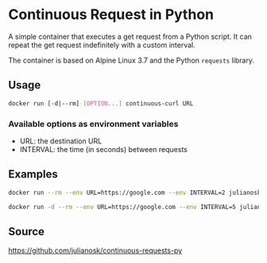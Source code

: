 # Continuous Request in Python

A simple container that executes a get request from a Python script. It can repeat the get request indefinitely with a custom interval.

The container is based on Alpine Linux 3.7 and the Python `requests` library.

## Usage

```sh
docker run [-d|--rm] [OPTION...] continuous-curl URL
```

### Available options as environment variables

- URL: the destination URL
- INTERVAL: the time (in seconds) between requests

## Examples

```sh
docker run --rm --env URL=https://google.com --env INTERVAL=2 julianosk/continuous-requests-py:latest
```

```sh
docker run -d --rm --env URL=https://google.com --env INTERVAL=5 julianosk/continuous-requests-py:latest
```

## Source

<https://github.com/julianosk/continuous-requests-py>
